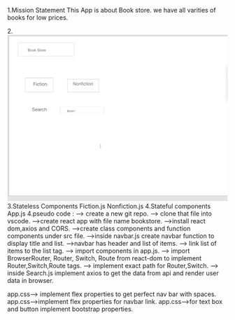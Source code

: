 
1.Mission Statement
This App is  about Book store.
we have all varities of books for low prices.

2.![wireframe](./Screen%20Shot%202020-04-24%20at%202.22.17%20PM.png)
3.Stateless Components
Fiction.js
Nonfiction.js
4.Stateful components
App.js
4.pseudo code :
 --> create a new git repo.
 --> clone that file into vscode.
 -->create react app with file name bookstore.
 -->install react dom,axios and CORS.
 -->create class components and function components under src file.
 -->inside navbar.js create navbar function to display title and list.
 -->navbar has header and list of items.
 --> link  list of items to the list tag.
 --> import components in app.js.
 --> import BrowserRouter, Router, Switch, Route from react-dom to implement Router,Switch,Route tags.
--> implement exact path for Router,Switch.
--> inside Search.js implement axios to get the data from api and render user data in browser.

 
 app.css--> implement  flex properties to get perfect nav bar with spaces.
 app.css-->implement  flex properties for  navbar link.
 app.css-->for text box and button implement bootstrap properties.


 